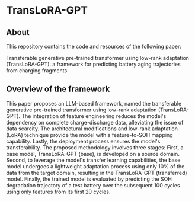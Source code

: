 # TransLoRA-GPT
## About
This repository contains the code and resources of the following paper:

Transferable generative pre-trained transformer using low-rank adaptation (TransLoRA-GPT): a framework for predicting battery aging trajectories from charging fragments

## Overview of the framework
This paper proposes an LLM-based framework, named the transferable generative pre-trained transformer using low-rank adaptation (TransLoRA-GPT). The integration of feature engineering reduces the model's dependency on complete charge-discharge data, alleviating the issue of data scarcity. The architectural modifications and low-rank adaptation (LoRA) technique provide the model with a feature-to-SOH mapping capability. Lastly, the deployment process ensures the model's transferability.
The proposed methodology involves three stages: First, a base model, TransLoRA-GPT (base), is developed on a source domain. Second, to leverage the model's transfer learning capabilities, the base model undergoes a lightweight adaptation process using only 10% of the data from the target domain, resulting in the TransLoRA-GPT (transferred) model. Finally, the trained model is evaluated by predicting the SOH degradation trajectory of a test battery over the subsequent 100 cycles using only features from its first 20 cycles.
